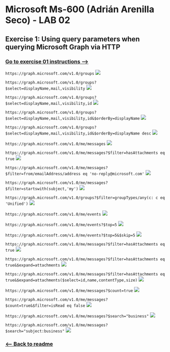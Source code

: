 # Microsoft Ms-600 (Adrián Arenilla Seco) - LAB 02


## Exercise 1: Using query parameters when querying Microsoft Graph via HTTP
### [Go to exercise 01 instructions -->](02-Exercise-1-Using-query-parameters-when-querying-Microsoft-Graph-via-HTTP.md)


`https://graph.microsoft.com/v1.0/groups`
![](Evidences/Image02a.png)


`https://graph.microsoft.com/v1.0/groups?$select=displayName,mail,visibility`
![](Evidences/Image02b.png)


`https://graph.microsoft.com/v1.0/groups?$select=displayName,mail,visibility,id`
![](Evidences/Image02c.png)


`https://graph.microsoft.com/v1.0/groups?$select=displayName,mail,visibility,id&$orderBy=displayName`
![](Evidences/Image02d.png)


`https://graph.microsoft.com/v1.0/groups?$select=displayName,mail,visibility,id&$orderBy=displayName desc`
![](Evidences/Image02e.png)


`https://graph.microsoft.com/v1.0/me/messages`
![](Evidences/Image02f.png)


`https://graph.microsoft.com/v1.0/me/messages?$filter=hasAttachments eq true`
![](Evidences/Image02g.png)


`https://graph.microsoft.com/v1.0/me/messages?$filter=from/emailAddress/address eq 'no-reply@microsoft.com'`
![](Evidences/Image02h.png)


`https://graph.microsoft.com/v1.0/me/messages?$filter=startswith(subject,'my')`
![](Evidences/Image02i.png)


`https://graph.microsoft.com/v1.0/groups?$filter=groupTypes/any(c: c eq 'Unified')`
![](Evidences/Image02j.png)


`https://graph.microsoft.com/v1.0/me/events`
![](Evidences/Image02k.png)


`https://graph.microsoft.com/v1.0/me/events?$top=5`
![](Evidences/Image02l.png)


`https://graph.microsoft.com/v1.0/me/events?$top=5&$skip=5`
![](Evidences/Image02m.png)


`https://graph.microsoft.com/v1.0/me/messages?$filter=hasAttachments eq true`
![](Evidences/Image02n.png)


`https://graph.microsoft.com/v1.0/me/messages?$filter=hasAttachments eq true&$expand=attachments`
![](Evidences/Image02o.png)


`https://graph.microsoft.com/v1.0/me/messages?$filter=hasAttachments eq true&$expand=attachments($select=id,name,contentType,size)`
![](Evidences/Image02p.png)


`https://graph.microsoft.com/v1.0/me/messages?$count=true`
![](Evidences/Image02q.png)


`https://graph.microsoft.com/v1.0/me/messages?$count=true&$filter=isRead eq false`
![](Evidences/Image02r.png)


`https://graph.microsoft.com/v1.0/me/messages?$search="business"`
![](Evidences/Image02s.png)


`https://graph.microsoft.com/v1.0/me/messages?$search="subject:business"`
![](Evidences/Image02t.png)


### [<-- Back to readme](../../../../)